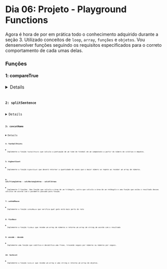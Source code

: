 # Dia 06: Projeto - Playground Functions

Agora é hora de por em prática todo o conhecimento adquirido durante a seção 3. Utilizado conceitos de `loop`, `array`, `funções` e `objetos`. Vou densenvolver funções seguindo os requisitos especificados para o correto comportamento de cada umas delas.

### Funções

####  1: compareTrue
<details>
  <sumary>
  A função <code>compareTrue<code> ao receber dois parâmetros booleanos deve:
  </sumary> <br />

    - Retornar `true` se ambos os valores forem verdadeiros;
    - Retornar `false` se um ou ambos os parâmetros forem falsos.
</details>

#### 2: splitSentence
<details>
  <sumary>
  A função <code>splitSentence<code> recebe uma string como parâmetro e deve retornar um array com as palavras separadas.
  </sumary> <br />

    - A função `splitSentence` deve retornar o valor `['go', 'Trybe']` quando receber como parâmetro a string `'go Trybe'`;
    - A função `splitSentence` deve retornar o valor `['vamo', 'que', 'vamo']` quando receber como parâmetro a string `'vamo que vamo'`;
    - A função `splitSentence` deve retornar o valor `['foguete']` quando receber como parâmetro a string `'foguete'`.
</details>

#### 3: concatName
<details>
  <sumary>
  Implemente a função <code>concatName<code> que recebe um array de strings e retorna uma string com o último e o primeiro item.
  </sumary> <br />

    - A função `concatName` deve retornar o valor `'Paolillo, Lucas'` quando receber como parâmetro o array `['Lucas', 'Cassiano', 'Ferraz', 'Paolillo']`;
    - A função `concatName` deve retornar `'ré, foguete'` quando receber como parâmetro o array `['foguete', 'não', 'tem', 'ré']`;
    - A função `concatName` deve retornar `'captain, captain'` quando receber como parâmetro o array `['captain', 'my', 'captain']`.
</details>

#### 4: footballPoints

<details>
  <summary>
  Implemente a função <code>footballPoints</code> que calcula a pontuação de um time de futebol em um campeonato a partir do número de vitórias e empates.
  </summary> <br />
    
    - A função `footballPoints` deve retornar o valor `50` pontos quando o time tenha 14 vitórias e 8 empates;
    - A função `footballPoints` deve retornar o valor `5` pontos quando o time tenha 1 vitória e 2 empates;
    - A função `footballPoints` deve retornar o valor `0` pontos quando o time tenha 0 vitórias e 0 empates.
</details>

#### 5: highestCount

<details>
  <summary>
  Implemente a função <code>highestCount</code> que deverá retornar a quantidade de vezes que o maior número se repete ao receber um array de números. 
  </summary> <br />
    
    - A função `highestCount` deve retornar `2` quando receber o parâmetro `[9, 1, 2, 3, 9, 5, 7]`;
    - A função `highestCount` deve retornar `1` quando receber o parâmetro `[0, 4, 4, 4, 9, 2, 1]`;
    - A função `highestCount` deve retornar `3` quando receber o parâmetro `[0, 0, 0]`.
</details>

#### 6: calcTriangleArea - calcRectangleArea - calcAllAreas

<details>
  <summary>
  Implemente 3 funções. Uma função que calcula a área de um triângulo, outra que calcula a área de um retângulo e uma função que exiba o resultado desses cálculos de acordo com o parâmetro passado para função.
  </summary> <br />

    - Realize o cálculo da área total do triângulo utilizando a fórmula `(base * altura) / 2`;
    - Realize o cálculo da área total do retângulo utilizando a fórmula `(base * altura)`;
    - A função `calcAllAreas` que recebe 3 parâmetros sendo eles, o valor da base (`base`), o valor da altura (`height`) e a forma geométrica (`form`) que eu quero obter o valor da área, podendo ser `triângulo` ou `retângulo`.
</details>

#### 7: catAndMouse

<details>
  <summary>
  Implemente a função <code>catAndMouse</code> que verifica qual gato está mais perto do rato
  </summary> <br />

    - Calcule as distâncias entre o rato e cada um dos gatos e retorne qual dos felinos está mais próximo do rato:
      - Retorne a string `'cat2'` se o gato `cat2` estiver mais próximo do rato;
      - Retorne a string `'cat1'` se o gato `cat1` estiver mais próximo do rato;
      - Retorne a string `'os gatos trombam e o rato foge'` caso os gatos estejam na mesma distância do rato.
</details>

#### 8: fizzBuzz

<details>
  <summary>
  Implemente a função <code>fizzBuzz</code> que recebe um array de números e retorna um array de string de acordo com o resultado
  </summary> <br />

    - Retorne a string `'fizz'` para cada número do array que seja divisível apenas por 3;
    - Retorne a string `'buzz'` para cada número do array que seja divisível apenas por 5;
    - Retorne a string `'fizzBuzz'` para cada número do array que seja divisível por 3 **e** 5;
    - Retorne a string `'bug!'` para cada número do array que não seja dividido por 3 nem por 5.
</details>

#### 9: encode - decode

<details>
  <summary>
  Implemente uma função que codifica e decodifica uma frase, trocando vogais por números ou números por vogais.
  </summary> <br />

    - Para codificar a frase utilize a função `encode` que recebe uma string como parâmetro e deverá trocar todas as **vogais minúsculas por números**, de acordo com o formato:
      a -> 1 
      e -> 2 
      i -> 3 
      o -> 4 
      u -> 5

    - Para decodificar a frase utilize a função `decode` que recebe uma string contendo letras e números como parâmetro e deverá trocar todos os **números por vogais minúsculas**, de acordo com o formato: 
      1 -> a
      2 -> e
      3 -> i
      4 -> o
      5 -> u
</details>

#### 10: techList

<details>
  <summary>
  Implemente a função <code>techList</code> que recebe um array e uma string e retorna um array de objetos.
  </summary> <br />

    A função deverá retornar:
      - Um array vazio caso não receba nenhum parâmetro;
      - Um array de objetos, contendo um objeto para cada tecnologia do array.
</details>